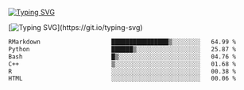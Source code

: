 [![Typing SVG](https://readme-typing-svg.demolab.com?font=Fira+Code&duration=1&pause=1000&center=true&vCenter=true&width=435&lines=Ivy+Streeter)](https://git.io/typing-svg)

[![Typing SVG](https://readme-typing-svg.demolab.com?font=Fira+Code&pause=1000&center=true&width=435&lines=Hello%2C+nice+to+meet+you!;I+am+a+researcher+in+biotech.;I+am+interested+in+bioinformatics.;I+am+self-taught+and+love+learning.;Feel+free+to+reach+out!)](https://git.io/typing-svg)
<!--START_SECTION:waka-->

```txt
RMarkdown                    ████████████████▒░░░░░░░░   64.99 %
Python                       ██████▒░░░░░░░░░░░░░░░░░░   25.87 %
Bash                         █▒░░░░░░░░░░░░░░░░░░░░░░░   04.76 %
C++                          ▒░░░░░░░░░░░░░░░░░░░░░░░░   01.68 %
R                            ░░░░░░░░░░░░░░░░░░░░░░░░░   00.38 %
HTML                         ░░░░░░░░░░░░░░░░░░░░░░░░░   00.06 %
```

<!--END_SECTION:waka-->
